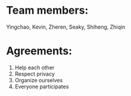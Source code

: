 # Team members:

Yingchao, Kevin, Zheren, Seaky, Shiheng, Zhiqin

# Agreements:

1. Help each other
2. Respect privacy
3. Organize ourselves
4. Everyone participates
